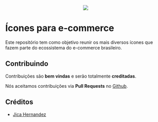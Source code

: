 <p align="center">
  <img src="http://blog.bubbstore.com.br/wp-content/uploads/2017/02/logo@2x.png">
</p>

# Ícones para e-commerce 

Este repositório tem como objetivo reunir os mais diversos ícones que fazem parte do ecossistema do e-commerce brasileiro.

## Contribuindo

Contribuições são **bem vindas** e serão totalmente **creditadas**.

Nós aceitamos contribuições via **Pull Requests** no [Github](https://github.com/bubbstore/ecommerce-icons).

## Créditos

- [Jica Hernandez](https://github.com/jicahernandez)